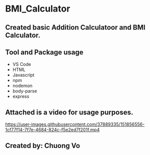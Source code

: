 # BMI_Calculator

## Created basic Addition Calculatoor and BMI Calculator.
## Tool and Package usage
* VS Code
* HTML
* Javascript
* npm
* nodemon
* body-parse
* express

## Attached is a video for usage purposes.


https://user-images.githubusercontent.com/37889335/151856556-1cf77f14-7f7e-4684-824c-f5e2ed7f201f.mp4



## Created by: Chuong Vo
